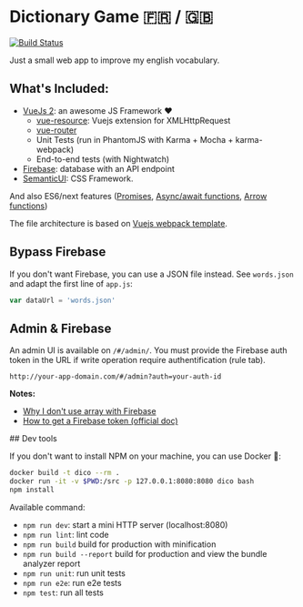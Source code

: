 # Dictionary Game 🇫🇷 / 🇬🇧

[![Build Status](https://travis-ci.org/maxpou/dictionary-game.svg?branch=gh-pages)](https://travis-ci.org/maxpou/dictionary-game)

Just a small web app to improve my english vocabulary.

## What's Included: 

* [VueJs 2](https://vuejs.org/): an awesome JS Framework ❤️
  * [vue-resource](https://github.com/pagekit/vue-resource): Vuejs extension for XMLHttpRequest
  * [vue-router](https://router.vuejs.org/en/)
  * Unit Tests (run in PhantomJS with Karma + Mocha + karma-webpack)
  * End-to-end tests (with Nightwatch)
* [Firebase](https://console.firebase.google.com/): database with an API endpoint
* [SemanticUI](http://semantic-ui.com/): CSS Framework.

And also ES6/next features ([Promises](https://developer.mozilla.org/fr/docs/Web/JavaScript/Reference/Objets_globaux/Promise), [Async/await functions](https://developer.mozilla.org/en-US/docs/Web/JavaScript/Reference/Statements/async_function), [Arrow functions](https://developer.mozilla.org/en-US/docs/Web/JavaScript/Reference/Functions/Arrow_functions))

The file architecture is based on [Vuejs webpack template](http://vuejs-templates.github.io/webpack/).


## Bypass Firebase

If you don't want Firebase, you can use a JSON file instead. See `words.json` and adapt the first line of `app.js`:

  ```js
  var dataUrl = 'words.json'
  ```


## Admin & Firebase

An admin UI is available on `/#/admin/`. You must provide the Firebase auth token in the URL if write operation require authentification (rule tab).

  ```
  http://your-app-domain.com/#/admin?auth=your-auth-id
  ```

**Notes:**

* [Why I don't use array with Firebase](https://firebase.googleblog.com/2014/04/best-practices-arrays-in-firebase.html)
* [How to get a Firebase token (official doc)](https://firebase.google.com/docs/reference/rest/database/user-auth)

## Dev tools

If you don't want to install NPM on your machine, you can use Docker :whale::

```bash
docker build -t dico --rm .
docker run -it -v $PWD:/src -p 127.0.0.1:8080:8080 dico bash
npm install
```

Available command:

* `npm run dev`: start a mini HTTP server (localhost:8080)
* `npm run lint`: lint code
* `npm run build` build for production with minification
* `npm run build --report` build for production and view the bundle analyzer report
* `npm run unit`: run unit tests
* `npm run e2e`: run e2e tests
* `npm test`: run all tests
